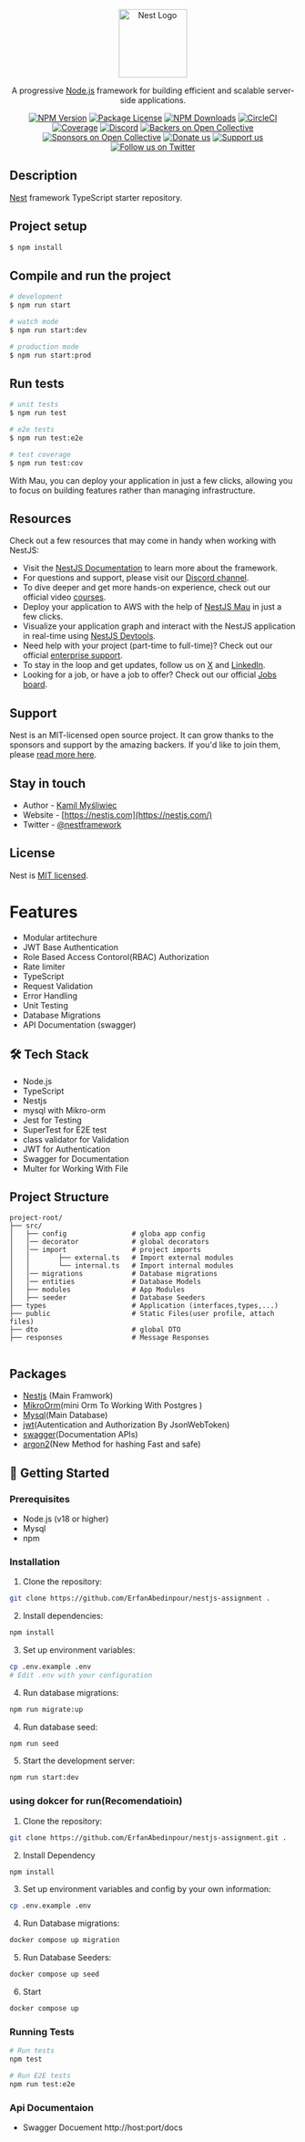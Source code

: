 <p align="center">
  <a href="http://nestjs.com/" target="blank"><img src="https://nestjs.com/img/logo-small.svg" width="120" alt="Nest Logo" /></a>
</p>

[circleci-image]: https://img.shields.io/circleci/build/github/nestjs/nest/master?token=abc123def456
[circleci-url]: https://circleci.com/gh/nestjs/nest

  <p align="center">A progressive <a href="http://nodejs.org" target="_blank">Node.js</a> framework for building efficient and scalable server-side applications.</p>
    <p align="center">
<a href="https://www.npmjs.com/~nestjscore" target="_blank"><img src="https://img.shields.io/npm/v/@nestjs/core.svg" alt="NPM Version" /></a>
<a href="https://www.npmjs.com/~nestjscore" target="_blank"><img src="https://img.shields.io/npm/l/@nestjs/core.svg" alt="Package License" /></a>
<a href="https://www.npmjs.com/~nestjscore" target="_blank"><img src="https://img.shields.io/npm/dm/@nestjs/common.svg" alt="NPM Downloads" /></a>
<a href="https://circleci.com/gh/nestjs/nest" target="_blank"><img src="https://img.shields.io/circleci/build/github/nestjs/nest/master" alt="CircleCI" /></a>
<a href="https://coveralls.io/github/nestjs/nest?branch=master" target="_blank"><img src="https://coveralls.io/repos/github/nestjs/nest/badge.svg?branch=master#9" alt="Coverage" /></a>
<a href="https://discord.gg/G7Qnnhy" target="_blank"><img src="https://img.shields.io/badge/discord-online-brightgreen.svg" alt="Discord"/></a>
<a href="https://opencollective.com/nest#backer" target="_blank"><img src="https://opencollective.com/nest/backers/badge.svg" alt="Backers on Open Collective" /></a>
<a href="https://opencollective.com/nest#sponsor" target="_blank"><img src="https://opencollective.com/nest/sponsors/badge.svg" alt="Sponsors on Open Collective" /></a>
  <a href="https://paypal.me/kamilmysliwiec" target="_blank"><img src="https://img.shields.io/badge/Donate-PayPal-ff3f59.svg" alt="Donate us"/></a>
    <a href="https://opencollective.com/nest#sponsor"  target="_blank"><img src="https://img.shields.io/badge/Support%20us-Open%20Collective-41B883.svg" alt="Support us"></a>
  <a href="https://twitter.com/nestframework" target="_blank"><img src="https://img.shields.io/twitter/follow/nestframework.svg?style=social&label=Follow" alt="Follow us on Twitter"></a>
</p>
  <!--[![Backers on Open Collective](https://opencollective.com/nest/backers/badge.svg)](https://opencollective.com/nest#backer)
  [![Sponsors on Open Collective](https://opencollective.com/nest/sponsors/badge.svg)](https://opencollective.com/nest#sponsor)-->

## Description

[Nest](https://github.com/nestjs/nest) framework TypeScript starter repository.

## Project setup

```bash
$ npm install
```

## Compile and run the project

```bash
# development
$ npm run start

# watch mode
$ npm run start:dev

# production mode
$ npm run start:prod
```

## Run tests

```bash
# unit tests
$ npm run test

# e2e tests
$ npm run test:e2e

# test coverage
$ npm run test:cov
```


With Mau, you can deploy your application in just a few clicks, allowing you to focus on building features rather than managing infrastructure.

## Resources

Check out a few resources that may come in handy when working with NestJS:

- Visit the [NestJS Documentation](https://docs.nestjs.com) to learn more about the framework.
- For questions and support, please visit our [Discord channel](https://discord.gg/G7Qnnhy).
- To dive deeper and get more hands-on experience, check out our official video [courses](https://courses.nestjs.com/).
- Deploy your application to AWS with the help of [NestJS Mau](https://mau.nestjs.com) in just a few clicks.
- Visualize your application graph and interact with the NestJS application in real-time using [NestJS Devtools](https://devtools.nestjs.com).
- Need help with your project (part-time to full-time)? Check out our official [enterprise support](https://enterprise.nestjs.com).
- To stay in the loop and get updates, follow us on [X](https://x.com/nestframework) and [LinkedIn](https://linkedin.com/company/nestjs).
- Looking for a job, or have a job to offer? Check out our official [Jobs board](https://jobs.nestjs.com).

## Support

Nest is an MIT-licensed open source project. It can grow thanks to the sponsors and support by the amazing backers. If you'd like to join them, please [read more here](https://docs.nestjs.com/support).

## Stay in touch

- Author - [Kamil Myśliwiec](https://twitter.com/kammysliwiec)
- Website - [https://nestjs.com](https://nestjs.com/)
- Twitter - [@nestframework](https://twitter.com/nestframework)

## License

Nest is [MIT licensed](https://github.com/nestjs/nest/blob/master/LICENSE).


# Features

- Modular artitechure
- JWT Base Authentication
- Role Based Access Contorol(RBAC) Authorization
- Rate limiter
- TypeScript
- Request Validation
- Error Handling
- Unit Testing
- Database Migrations
- API Documentation (swagger)

## 🛠 Tech Stack

- Node.js
- TypeScript
- Nestjs
- mysql with Mikro-orm
- Jest for Testing
- SuperTest for E2E test
- class validator for Validation
- JWT for Authentication
- Swagger for Documentation
- Multer for Working With File

## Project Structure

```
project-root/
├── src/
│   ├── config                # globa app config
│   │── decorator             # global decorators
│   │── import                # project imports
│   │       ├── external.ts   # Import external modules
│   │       └── internal.ts   # Import internal modules
│   │── migrations            # Database migrations
│   │── entities              # Database Models
│   ├── modules               # App Modules
│   ├── seeder                # Database Seeders
├── types                     # Application (interfaces,types,...)
├── public                    # Static Files(user profile, attach files)
├── dto                       # global DTO
├── responses                 # Message Responses 


```

## Packages

- [Nestjs](https://nestjs.com/) (Main Framwork)
- [MikroOrm](https://mikro-orm.io/)(mini Orm To Working With Postgres )
- [Mysql](https://www.mysql.com/)(Main Database)
- [jwt](https://jwt.io/)(Autentication and Authorization By JsonWebToken)
- [swagger](https://swagger.io/)(Documentation APIs)
- [argon2](https://www.npmjs.com/package/argon2)(New Method for hashing Fast and safe)

## 🔧 Getting Started

### Prerequisites

- Node.js (v18 or higher)
- Mysql
- npm

### Installation

1. Clone the repository:

```bash
git clone https://github.com/ErfanAbedinpour/nestjs-assignment .
```

2. Install dependencies:

```bash
npm install
```

3. Set up environment variables:
```bash
cp .env.example .env
# Edit .env with your configuration
```

4. Run database migrations:

```bash
npm run migrate:up
```
4. Run database seed:

```bash
npm run seed
```
5. Start the development server:

```bash
npm run start:dev
```

### using dokcer for run(Recomendatioin)

1. Clone the repository:

```bash
git clone https://github.com/ErfanAbedinpour/nestjs-assignment.git .
```

2. Install Dependency
```bash
npm install 
```

3. Set up environment variables and config by your own information:
```bash
cp .env.example .env
```

4. Run Database migrations:

```bash
docker compose up migration
```

5. Run Database Seeders:

```bash
docker compose up seed
```

6. Start

```bash
docker compose up
```

### Running Tests

```bash
# Run tests
npm test

# Run E2E tests
npm run test:e2e
```

### Api Documentaion

- Swagger Docuement http://host:port/docs